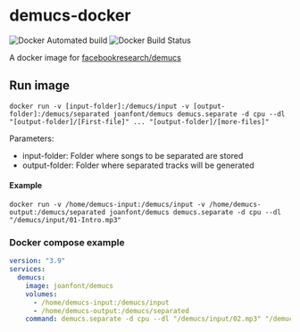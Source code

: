 # demucs-docker
![Docker Automated build](https://img.shields.io/docker/automated/joanfont/demucs)
![Docker Build Status](https://img.shields.io/docker/build/joanfont/demucs)

A docker image for [facebookresearch/demucs](https://github.com/facebookresearch/demucs)

## Run image

```shell
docker run -v [input-folder]:/demucs/input -v [output-folder]:/demucs/separated joanfont/demucs demucs.separate -d cpu --dl "[output-folder]/[First-file]" ... "[output-folder]/[more-files]"
```

Parameters:

* input-folder: Folder where songs to be separated are stored
* output-folder: Folder where separated tracks will be generated

#### Example

```shell
docker run -v /home/demucs-input:/demucs/input -v /home/demucs-output:/demucs/separated joanfont/demucs demucs.separate -d cpu --dl "/demucs/input/01-Intro.mp3"
```

### Docker compose example

```yaml
version: "3.9"
services:
  demucs:
    image: joanfont/demucs
    volumes:
      - /home/demucs-input:/demucs/input 
      - /home/demucs-output:/demucs/separated
    command: demucs.separate -d cpu --dl "/demucs/input/02.mp3" "/demucs/input/03.mp3" "/demucs/input/04.mp3"
```
